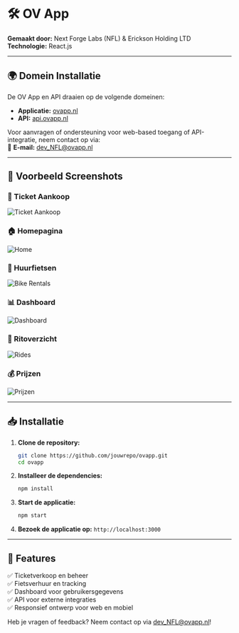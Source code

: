 # 🛠 OV App

**Gemaakt door:** Next Forge Labs (NFL) & Erickson Holding LTD  
**Technologie:** React.js  

---

## 🌍 Domein Installatie

De OV App en API draaien op de volgende domeinen:
- **Applicatie:** [ovapp.nl](https://ovapp.nl)
- **API:** [api.ovapp.nl](https://api.ovapp.nl)

Voor aanvragen of ondersteuning voor web-based toegang of API-integratie, neem contact op via:  
📧 **E-mail:** [dev_NFL@ovapp.nl](mailto:dev_NFL@ovapp.nl)

---

## 📸 Voorbeeld Screenshots

### 🎫 Ticket Aankoop
![Ticket Aankoop](./Buy_Tickets.png)

### 🏠 Homepagina
![Home](./home_page.png)

### 🚴 Huurfietsen
![Bike Rentals](./bike_page.png)

### 📊 Dashboard
![Dashboard](./dashboard.png)

### 🎢 Ritoverzicht
![Rides](./rides.png)

### 💰 Prijzen
![Prijzen](./prijzen.png)

---

## 📥 Installatie

1. **Clone de repository:**
   ```sh
   git clone https://github.com/jouwrepo/ovapp.git
   cd ovapp
   ```

2. **Installeer de dependencies:**
   ```sh
   npm install
   ```

3. **Start de applicatie:**
   ```sh
   npm start
   ```

4. **Bezoek de applicatie op:** `http://localhost:3000`

---

## 🚀 Features

✅ Ticketverkoop en beheer  
✅ Fietsverhuur en tracking  
✅ Dashboard voor gebruikersgegevens  
✅ API voor externe integraties  
✅ Responsief ontwerp voor web en mobiel  

Heb je vragen of feedback? Neem contact op via [dev_NFL@ovapp.nl](mailto:dev_NFL@ovapp.nl)!
